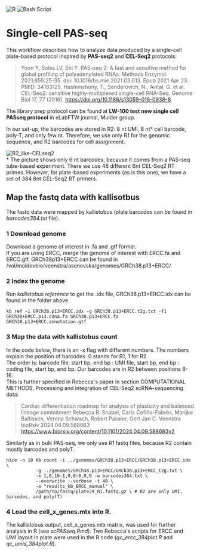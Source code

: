 ![R](https://img.shields.io/badge/r-%23276DC3.svg?style=for-the-badge&logo=r&logoColor=white) ![Bash Script](https://img.shields.io/badge/bash_script-%23121011.svg?style=for-the-badge&logo=gnu-bash&logoColor=white)

# Single-cell PAS-seq

This workflow describes how to analyze data produced by a single-cell plate-based protocol inspired by **PAS-seq2** and **CEL-Seq2** protocols:
> Yoon Y, Soles LV, Shi Y. PAS-seq 2: A fast and sensitive method for global profiling of polyadenylated RNAs. Methods Enzymol. 2021;655:25-35. doi: 10.1016/bs.mie.2021.03.013. Epub 2021 Apr 23. PMID: 34183125.
> Hashimshony, T., Senderovich, N., Avital, G. et al. CEL-Seq2: sensitive highly-multiplexed single-cell RNA-Seq. Genome Biol 17, 77 (2016). https://doi.org/10.1186/s13059-016-0938-8

The library prep protocol can be found at **LW-100 test new single cell PASseq protocol** in eLabFTW journal, Mulder group.

In our set-up, the barcodes are stored in R2: 8 nt UMI, 8 nt* cell barcode, poly-T, and only few nt. Therefore, we use only R1 for the genomic sequence, and R2 barcodes for cell assignment.

![R2_like-CELseq2](https://github.com/user-attachments/assets/88cab12e-4d1a-4405-876f-6a085b09eef2)  
\* The picture shows only 6 nt barcodes, because it comes from a PAS-seq tube-based experiment. There we use 48 different 6nt CEL-Seq2 RT primes. However, for plate-based experiments (as is this one), we have a set of 384 8nt CEL-Seq2 RT primers.


## Map the fastq data with kallisotbus
The fastq data were mapped by kallistobus (plate barcodes can be found in _barcodes384.txt_ file).

### 1 Download genome
Download a genome of interest in .fa and .gtf format.  
If you are using ERCC, merge the genome of interest with ERCC.fa and ERCC.gtf, GRCh38p13+ERCC can be found in /vol/moldevbio/veenstra/asenovska/genomes/GRCh38.p13+ERCC/

### 2 Index the genome
Run _kallistobus reference_ to get the .idx file, GRCh38.p13+ERCC.idx can be found in the folder above
```
kb ref -i GRCh38.p13+ERCC.idx -g GRCh38.p13+ERCC.t2g.txt -f1 GRCh38+ERCC.p13.cdna.fa GRCh38.p13+ERCC.fa GRCh38.p13+ERCC.annotation.gtf
```

### 3 Map the data with kallistobus count
In the code below, there is an -x flag with different numbers. The numbers explain the position of barcodes. 0 stands for R1, 1 for R2.  
The order is: barcode file, start bp, end bp : UMI file, start bp, end bp : coding file, start bp, end bp. Our barcodes are in R2 between positions 8-16.  
This is further specified in Rebecca's paper in section COMPUTATIONAL METHODS, Processing and integration of CEL-Seq2 scRNA-sequencing data:
> Cardiac differentiation roadmap for analysis of plasticity and balanced lineage commitment
> Rebecca R. Snabel, Carla Cofiño-Fabrés, Marijke Baltissen, Verena Schwach, Robert Passier, Gert Jan C. Veenstra
> bioRxiv 2024.04.09.588683
> https://www.biorxiv.org/content/10.1101/2024.04.09.588683v2

Similarly as in bulk PAS-seq, we only use R1 fastq files, because R2 contain mostly barcodes and polyT.
```
nice -n 10 kb count -i ../genomes/GRCh38.p13+ERCC/GRCh38.p13+ERCC.idx \
           -g ../genomes/GRCh38.p13+ERCC/GRCh38.p13+ERCC_t2g.txt \
           -x 1,8,16:1,0,8:0,0,0 -w barcodes384.txt \ 
           --overwrite --verbose -t 40 \
           -o "results_kb_ERCC_manual" \
           /path/to/fastq/plate29_R1.fastq.gz \ # R2 are only UMI, barcodes, and poly(T)
```

### 4 Load the cell_x_genes.mtx into R.
The kallistobus output, cell_x_genes.mtx matrix, was used for further analysis in R (see _scPASseq.Rmd_). Two Rebecca's scripts for ERCC and UMI layout in plate were used in the R code (_qc_ercc_384plot.R_ and _qc_umis_384plot.R_).
